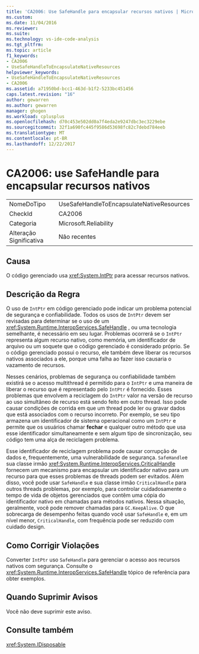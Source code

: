 ```yaml
---
title: 'CA2006: Use SafeHandle para encapsular recursos nativos | Microsoft Docs'
ms.custom: 
ms.date: 11/04/2016
ms.reviewer: 
ms.suite: 
ms.technology: vs-ide-code-analysis
ms.tgt_pltfrm: 
ms.topic: article
f1_keywords:
- CA2006
- UseSafeHandleToEncapsulateNativeResources
helpviewer_keywords:
- UseSafeHandleToEncapsulateNativeResources
- CA2006
ms.assetid: a71950bd-bcc1-463d-b1f2-5233bc451456
caps.latest.revision: "16"
author: gewarren
ms.author: gewarren
manager: ghogen
ms.workload: cplusplus
ms.openlocfilehash: d70c453e502dd0a7f4eda2e9247dbc3ec3229ebe
ms.sourcegitcommit: 32f1a690fc445f9586d53698fc82c7debd784eeb
ms.translationtype: MT
ms.contentlocale: pt-BR
ms.lasthandoff: 12/22/2017
---
```

# <a name="ca2006-use-safehandle-to-encapsulate-native-resources"></a>CA2006: use SafeHandle para encapsular recursos nativos
|||  
|-|-|  
|NomeDoTipo|UseSafeHandleToEncapsulateNativeResources|  
|CheckId|CA2006|  
|Categoria|Microsoft.Reliability|  
|Alteração Significativa|Não recentes|  
  
## <a name="cause"></a>Causa  
 O código gerenciado usa <xref:System.IntPtr> para acessar recursos nativos.  
  
## <a name="rule-description"></a>Descrição da Regra  
 O uso de `IntPtr` em código gerenciado pode indicar um problema potencial de segurança e confiabilidade. Todos os usos de `IntPtr` devem ser revisadas para determinar se o uso de um <xref:System.Runtime.InteropServices.SafeHandle> , ou uma tecnologia semelhante, é necessário em seu lugar. Problemas ocorrerá se o `IntPtr` representa algum recurso nativo, como memória, um identificador de arquivo ou um soquete que o código gerenciado é considerado próprio. Se o código gerenciado possui o recurso, ele também deve liberar os recursos nativos associados a ele, porque uma falha ao fazer isso causaria o vazamento de recursos.  
  
 Nesses cenários, problemas de segurança ou confiabilidade também existirá se o acesso multithread é permitido para o `IntPtr` e uma maneira de liberar o recurso que é representado pelo `IntPtr` é fornecido. Esses problemas que envolvem a reciclagem do `IntPtr` valor na versão de recurso ao uso simultâneo de recurso está sendo feito em outro thread. Isso pode causar condições de corrida em que um thread pode ler ou gravar dados que está associados com o recurso incorreto. Por exemplo, se seu tipo armazena um identificador de sistema operacional como um `IntPtr` e permite que os usuários chamar **fechar** e qualquer outro método que usa esse identificador simultaneamente e sem algum tipo de sincronização, seu código tem uma alça de reciclagem problema.  
  
 Esse identificador de reciclagem problema pode causar corrupção de dados e, frequentemente, uma vulnerabilidade de segurança. `SafeHandle`e sua classe irmão <xref:System.Runtime.InteropServices.CriticalHandle> fornecem um mecanismo para encapsular um identificador nativo para um recurso para que esses problemas de threads podem ser evitados. Além disso, você pode usar `SafeHandle` e sua classe irmão `CriticalHandle` para outros threads problemas, por exemplo, para controlar cuidadosamente o tempo de vida de objetos gerenciados que contêm uma cópia do identificador nativo em chamadas para métodos nativos. Nessa situação, geralmente, você pode remover chamadas para `GC.KeepAlive`. O que sobrecarga de desempenho feitas quando você usar `SafeHandle` e, em um nível menor, `CriticalHandle`, com frequência pode ser reduzido com cuidado design.  
  
## <a name="how-to-fix-violations"></a>Como Corrigir Violações  
 Converter `IntPtr` uso `SafeHandle` para gerenciar o acesso aos recursos nativos com segurança. Consulte o <xref:System.Runtime.InteropServices.SafeHandle> tópico de referência para obter exemplos.  
  
## <a name="when-to-suppress-warnings"></a>Quando Suprimir Avisos  
 Você não deve suprimir este aviso.  
  
## <a name="see-also"></a>Consulte também  
 <xref:System.IDisposable>